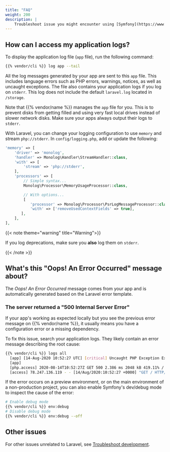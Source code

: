 ```yaml
---
title: "FAQ"
weight: 200
description: |
    Troubleshoot issue you might encounter using [Symfony](https://www.symfony.com/), a PHP framework on {{% vendor/name %}}.
---
```


## How can I access my application logs?

To display the application log file (`app` file), run the following command:

```bash
{{% vendor/cli %}} log app --tail
```

All the log messages generated by your app are sent to this `app` file.
This includes language errors such as PHP errors, warnings, notices,
as well as uncaught exceptions.
The file also contains your application logs if you log on `stderr`. This log does not include the default `laravel.log` located in `/storage`.

Note that {{% vendor/name %}} manages the `app` file for you.
This is to prevent disks from getting filled and using very fast local drives instead of slower network disks.
Make sure your apps always output their logs to `stderr`.

With Laravel, you can change your logging configuration to use `memory` and stream `php://stderr`. In `config/logging.php`, add or update the following:

```php
'memory' => [
    'driver' => 'monolog',
    'handler' => Monolog\Handler\StreamHandler::class,
    'with' => [
        'stream' => 'php://stderr',
    ],
    'processors' => [
        // Simple syntax...
        Monolog\Processor\MemoryUsageProcessor::class,

        // With options...
        [
           'processor' => Monolog\Processor\PsrLogMessageProcessor::class,
           'with' => ['removeUsedContextFields' => true],
       ],
    ],
],
```

{{< note theme="warning" title="Warning">}}

If you log deprecations, make sure you **also** log them on `stderr`.

{{< /note >}}

## What's this "Oops! An Error Occurred" message about?

The *Oops! An Error Occurred* message comes from your app and is automatically generated based on the Laravel error template.

### The server returned a "500 Internal Server Error"

If your app's working as expected locally but you see the previous error message on {{% vendor/name %}},
it usually means you have a configuration error or a missing dependency.

To fix this issue, search your application logs.
They likely contain an error message describing the root cause:

```bash
{{% vendor/cli %}} logs all
  [app] [14-Aug-2020 10:52:27 UTC] [critical] Uncaught PHP Exception Exception: [...]
  [app]
  [php.access] 2020-08-14T10:52:27Z GET 500 2.386 ms 2048 kB 419.11% /
  [access] 78.247.136.119 - - [14/Aug/2020:10:52:27 +0000] "GET / HTTP/1.1" 500 843 "-" "Mozilla/5.0 (Macintosh; Intel Mac OS X 10_15_6) AppleWebKit/537.36 (KHTML, like Gecko) Chrome/84.0.4147.125 Safari/537.36"
```

If the error occurs on a preview environment,
or on the main environment of a non-production project,
you can also enable Symfony's dev/debug mode to inspect the cause of the error:

```bash
# Enable debug mode
{{% vendor/cli %}} env:debug
# Disable debug mode
{{% vendor/cli %}} env:debug --off
```

## Other issues

For other issues unrelated to Laravel, see [Troubleshoot development](/development/troubleshoot.html).
